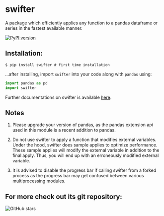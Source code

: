 # swifter
A package which efficiently applies any function to a pandas dataframe or series in the fastest available manner.

[![PyPI version](https://badge.fury.io/py/swifter.svg)](https://badge.fury.io/py/swifter)

## Installation:
```
$ pip install swifter # first time installation
```
...after installing, import `swifter` into your code along with `pandas` using:
```python
import pandas as pd
import swifter
```
Further documentations on swifter is available [here](docs/documentation.md).

## Notes
1. Please upgrade your version of pandas, as the pandas extension api used in this module is a recent addition to pandas.

2. Do not use swifter to apply a function that modifies external variables. Under the hood, swifter does sample applies to optimize performance. These sample applies will modify the external variable in addition to the final apply. Thus, you will end up with an erroneously modified external variable.

3. It is advised to disable the progress bar if calling swifter from a forked process as the progress bar may get confused between various multiprocessing modules. 


## For more check out its git repository:
  ![GitHub stars](https://img.shields.io/github/stars/jmcarpenter2/swifter.svg?style=popout)
